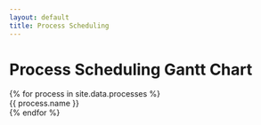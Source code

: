 ```yaml
---
layout: default
title: Process Scheduling
---
```


# Process Scheduling Gantt Chart

<div class="gantt-chart">
  {% for process in site.data.processes %}
    <div class="process" style="left: {{ process.start }}px; width: {{ process.duration }}px; background-color: {{ process.color }};">
      {{ process.name }}
    </div>
  {% endfor %}
</div>
